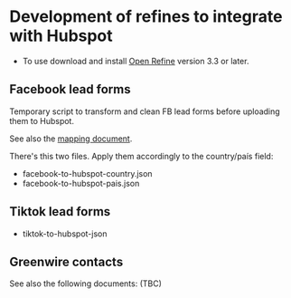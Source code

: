 # Development of refines to integrate with Hubspot

- To use download and install [Open Refine](https://openrefine.org/) version 3.3 or later.

## Facebook lead forms

Temporary script to transform and clean FB lead forms before uploading them to Hubspot.

See also the [mapping document](https://docs.google.com/document/d/1KAtphDTRgA2O4r1DBTOGLeiDH0XNAobnfRUI2GrFC2c/edit?usp=drive_web&ouid=104174789387622507290).

There's this two files. Apply them accordingly to the country/país field:

- facebook-to-hubspot-country.json
- facebook-to-hubspot-pais.json

## Tiktok lead forms

- tiktok-to-hubspot-json

## Greenwire contacts

See also the following documents:
(TBC)
